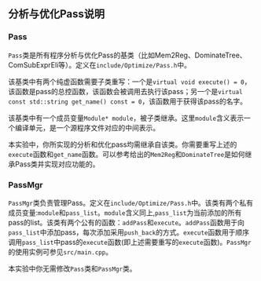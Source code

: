 ## 分析与优化Pass说明

### Pass

`Pass`类是所有程序分析与优化Pass的基类（比如Mem2Reg、DominateTree、ComSubExprEli等）。定义在`include/Optimize/Pass.h`中。

该基类中有两个纯虚函数需要子类重写：一个是`virtual void execute() = 0`，该函数是pass的总控函数，该函数会被调用去执行该pass；另一个是`virtual const std::string get_name() const = 0`，该函数用于获得该pass的名字。

该基类中有一个成员变量`Module* module`，被子类继承。这里`module`含义表示一个编译单元，是一个源程序文件对应的中间表示。

本实验中，你所实现的分析和优化pass均需继承自该类。你需要重写上述的`execute`函数和`get_name`函数。可以参考给出的`Mem2Reg`和`DominateTree`是如何继承Pass类并实现对应功能的。

### PassMgr

`PassMgr`类负责管理Pass。定义在`include/Optimize/Pass.h`中。该类有两个私有成员变量:`module`和`pass_list`。`module`含义同上,`pass_list`为当前添加的所有pass的list。该类有两个公有的函数：`addPass`和`execute`。`addPass`函数用于向`pass_list`中添加pass，每次添加采用`push_back`的方式。`execute`函数用于顺序调用`pass_list`中pass的`execute`函数(即上述需要重写的`execute`函数)。`PassMgr`的使用实例可参见`src/main.cpp`。

本实验中你无需修改`Pass`类和`PassMgr`类。
